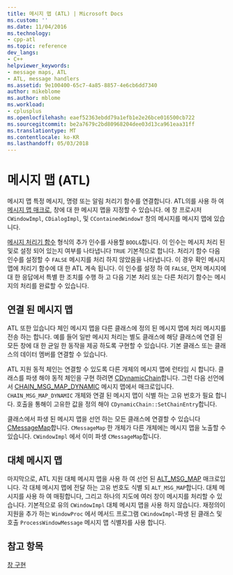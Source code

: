 ```yaml
---
title: 메시지 맵 (ATL) | Microsoft Docs
ms.custom: ''
ms.date: 11/04/2016
ms.technology:
- cpp-atl
ms.topic: reference
dev_langs:
- C++
helpviewer_keywords:
- message maps, ATL
- ATL, message handlers
ms.assetid: 9e100400-65c7-4a85-8857-4e6cb6dd7340
author: mikeblome
ms.author: mblome
ms.workload:
- cplusplus
ms.openlocfilehash: eaef52363ebdd79a1efb1e2e26bce016500cb722
ms.sourcegitcommit: be2a7679c2bd80968204dee03d13ca961eaa31ff
ms.translationtype: MT
ms.contentlocale: ko-KR
ms.lasthandoff: 05/03/2018
---
```

# <a name="message-maps-atl"></a>메시지 맵 (ATL)
메시지 맵 특정 메시지, 명령 또는 알림 처리기 함수를 연결합니다. ATL의를 사용 하 여 [메시지 맵 매크로](../atl/reference/message-map-macros-atl.md), 창에 대 한 메시지 맵을 지정할 수 있습니다. 에 창 프로시저 `CWindowImpl`, `CDialogImpl`, 및 `CContainedWindowT` 창의 메시지를 메시지 맵에 있습니다.  
  
 [메시지 처리기 함수](../atl/message-handler-functions.md) 형식의 추가 인수를 사용할 `BOOL&`합니다. 이 인수는 메시지 처리 된 및로 설정 되어 있는지 여부를 나타냅니다 `TRUE` 기본적으로 합니다. 처리기 함수 다음 인수를 설정할 수 `FALSE` 메시지를 처리 하지 않았음을 나타냅니다. 이 경우 확인 메시지 맵에 처리기 함수에 대 한 ATL 계속 됩니다. 이 인수를 설정 하 여 `FALSE`, 먼저 메시지에 대 한 응답에서 특별 한 조치를 수행 하 고 다음 기본 처리 또는 다른 처리기 함수는 메시지의 처리를 완료할 수 있습니다.  
  
## <a name="chained-message-maps"></a>연결 된 메시지 맵  
 ATL 또한 있습니다 체인 메시지 맵을 다른 클래스에 정의 된 메시지 맵에 처리 메시지를 전송 하는 합니다. 예를 들어 일반 메시지 처리는 별도 클래스에 해당 클래스에 연결 된 모든 창에 대 한 균일 한 동작을 제공 하도록 구현할 수 있습니다. 기본 클래스 또는 클래스의 데이터 멤버를 연결할 수 있습니다.  
  
 ATL 지원 동적 체인는 연결할 수 있도록 다른 개체의 메시지 맵에 런타임 시 합니다. 클래스를 파생 해야 동적 체인을 구현 하려면 [CDynamicChain](../atl/reference/cdynamicchain-class.md)합니다. 그런 다음 선언에서 [CHAIN_MSG_MAP_DYNAMIC](reference/message-map-macros-atl.md#chain_msg_map_dynamic) 메시지 맵에서 매크로입니다. `CHAIN_MSG_MAP_DYNAMIC` 개체와 연결 된 메시지 맵이 식별 하는 고유 번호가 필요 합니다. 호출을 통해이 고유한 값을 정의 해야 `CDynamicChain::SetChainEntry`합니다.  
  
 클래스에서 파생 된 메시지 맵을 선언 하는 모든 클래스에 연결할 수 있습니다 [CMessageMap](../atl/reference/cmessagemap-class.md)합니다. `CMessageMap` 한 개체가 다른 개체에는 메시지 맵을 노출할 수 있습니다. `CWindowImpl` 에서 이미 파생 `CMessageMap`합니다.  
  
## <a name="alternate-message-maps"></a>대체 메시지 맵  
 마지막으로, ATL 지원 대체 메시지 맵을 사용 하 여 선언 된 [ALT_MSG_MAP](reference/message-map-macros-atl.md#alt_msg_map) 매크로입니다. 각 대체 메시지 맵에 전달 하는 고유 번호도 식별 되 `ALT_MSG_MAP`합니다. 대체 메시지를 사용 하 여 매핑합니다, 그리고 하나의 지도에 여러 창이 메시지를 처리할 수 있습니다. 기본적으로 유의 `CWindowImpl` 대체 메시지 맵을 사용 하지 않습니다. 재정의이 지원을 추가 하는 `WindowProc` 에서 메서드 프로그램 `CWindowImpl`-파생 된 클래스 및 호출 `ProcessWindowMessage` 메시지 맵 식별자를 사용 합니다.  
  
## <a name="see-also"></a>참고 항목  
 [창 구현](../atl/implementing-a-window.md)

